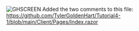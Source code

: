 ![GHSCREEN](https://user-images.githubusercontent.com/90016672/133708953-3d2be7f2-a67a-40b9-a556-81e6ae2ae0f0.jpg)
Added the two comments to this file: https://github.com/TylerGoldenHart/Tutorial4-1/blob/main/Client/Pages/Index.razor
